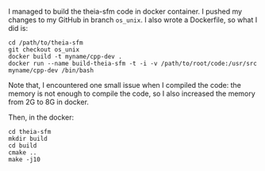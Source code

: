 I managed to build the theia-sfm code in docker container. I pushed my changes to my GitHub in branch `os_unix`. I also wrote a Dockerfile, so what I did is:

```
cd /path/to/theia-sfm
git checkout os_unix
docker build -t myname/cpp-dev .
docker run --name build-theia-sfm -t -i -v /path/to/root/code:/usr/src myname/cpp-dev /bin/bash
```

Note that, I encountered one small issue when I compiled the code: the memory is not enough to compile the code, so I also increased the memory from 2G to 8G in docker.

Then, in the docker:
```
cd theia-sfm
mkdir build
cd build
cmake ..
make -j10
```


